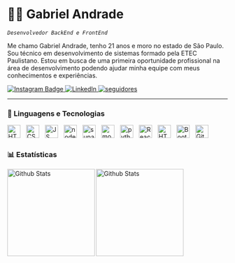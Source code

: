 # 👨‍💻 Gabriel Andrade

*`Desenvolvedor BackEnd e FrontEnd`*

Me chamo Gabriel Andrade, tenho 21 anos e moro no estado de São Paulo. Sou técnico em desenvolvimento de sistemas formado pela ETEC Paulistano. Estou em busca de uma primeira oportunidade profissional na área de desenvolvimento podendo ajudar minha equipe com meus conhecimentos e experiências. 

<p align="left">
    <a href="https://www.instagram.com/andrade.sfu/" target="_blank">
    <img src="https://img.shields.io/badge/Instagram-Seguir-E4405F?style=for-the-badge&logo=instagram&logoColor=white" alt="Instagram Badge"/>
  </a>
  </a>
    <a href="www.linkedin.com/in/gabriel-andrade-7182a2239" target="_blank">
        <img 
            alt="LinkedIn" 
            title="Perfil no Linkedin" 
            src="https://img.shields.io/badge/LinkedIn-Conectar-0077B5?style=for-the-badge&logo=linkedin&logoColor=white" alt="LinkedIn Badge"/>
        </a>
        <a href="https://github.com/GabAndrade12?tab=followers">
         <img alt="seguidores" title="Me Siga no Github" src="https://custom-icon-badges.demolab.com/github/followers/GabAndrade12?color=236ad3&labelColor=1155ba&style=for-the-badge&logo=github&label=Seguidores&logoColor=white"/></a>
</p>

---

### 👾 Linguagens e Tecnologias

  <img
  align="left"
  alt="HTML"
  tittle="HTML"
  width="30px"
  style="padding-right: 10px;"
   src="https://cdn.jsdelivr.net/gh/devicons/devicon@latest/icons/html5/html5-original.svg" 
   />

   <img 
   align="left"
  alt="CSS"
  tittle="CSS"
  width="30px"
  style="padding-right: 10px;"
  src="https://cdn.jsdelivr.net/gh/devicons/devicon@latest/icons/css3/css3-original.svg" />
          
     
<img 
  align="left"
  alt="JS"
  tittle="JS"
  width="30px"
  style="padding-right: 10px;"
src="https://cdn.jsdelivr.net/gh/devicons/devicon@latest/icons/javascript/javascript-original.svg" />


<img 
  align="left"
  alt="nodejs"
  tittle="NodeJS"
  width="30px"
  style="padding-right: 10px;"
src="https://cdn.jsdelivr.net/gh/devicons/devicon@latest/icons/nodejs/nodejs-plain-wordmark.svg" />


<img 
align="left"
  alt="supabase"
  tittle="Supabase"
  width="30px"
  style="padding-right: 10px;"
src="https://cdn.jsdelivr.net/gh/devicons/devicon@latest/icons/mysql/mysql-original.svg" />


<img
align="left"
  alt="mongodb"
  tittle="MongoDB"
  width="30px"
  style="padding-right: 10px;"
 src="https://cdn.jsdelivr.net/gh/devicons/devicon@latest/icons/supabase/supabase-original.svg" />



<img 
align="left"
  alt="python"
  tittle="Python"
  width="30px"
  style="padding-right: 10px;"
  src="https://cdn.jsdelivr.net/gh/devicons/devicon@latest/icons/mongodb/mongodb-original.svg" />
          
  
<img 
align="left"
  alt="ReactNative"
  tittle="ReactNative"
  width="30px"
  style="padding-right: 10px;"
src="https://cdn.jsdelivr.net/gh/devicons/devicon@latest/icons/python/python-original.svg" />
          

<img 
align="left"
  alt="HTML"
  tittle="HTML"
  width="30px"
  style="padding-right: 10px;"
src="https://cdn.jsdelivr.net/gh/devicons/devicon@latest/icons/reactnative/reactnative-original.svg" />
          
<img
align="left"
  alt="Bootstrap"
  tittle="BootStrap"
  width="30px"
  style="padding-right: 10px;"
 src="https://cdn.jsdelivr.net/gh/devicons/devicon@latest/icons/bootstrap/bootstrap-original.svg" />
          
<img 
align="left"
  alt="Git"
  tittle="Git"
  width="30px"
  style="padding-right: 10px;"
src="https://cdn.jsdelivr.net/gh/devicons/devicon@latest/icons/git/git-original.svg" />

<br/>
<br/>
          
### 📊 Estatísticas

<img
        align="left"
        alt="Github Stats"
        height="200"
        src="https://github-readme-stats.vercel.app/api?username=GabAndrade12&show_icons=true&theme=tokyonight&include_all_commits=true&locale=pt-br" 
/>
<img
        align="left"
        alt="Github Stats"
        height="200"
        src="https://github-readme-stats.vercel.app/api/top-langs/?username=GabAndrade12&theme=tokyonight&layout=compact&custom_title=Tecnologias&langs_count=7" 
/>

